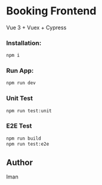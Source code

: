 # Booking Frontend
Vue 3 + Vuex + Cypress

### Installation:
```sh
npm i
```

### Run App:
```sh
npm run dev
```

### Unit Test
```sh
npm run test:unit
```

### E2E Test
```sh
npm run build
npm run test:e2e
```

## Author
Iman
